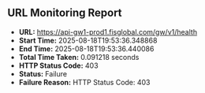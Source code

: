 ## URL Monitoring Report

- **URL:** https://api-gw1-prod1.fisglobal.com/gw/v1/health
- **Start Time:** 2025-08-18T19:53:36.348868
- **End Time:** 2025-08-18T19:53:36.440086
- **Total Time Taken:** 0.091218 seconds
- **HTTP Status Code:** 403
- **Status:** Failure
- **Failure Reason:** HTTP Status Code: 403

